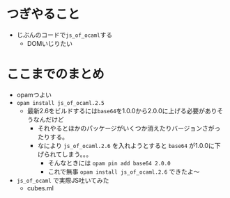 # つぎやること

* じぶんのコードで`js_of_ocaml`する
  * DOMいじりたい

# ここまでのまとめ

* opamつよい
* `opam install js_of_ocaml.2.5`
  * 最新2.6をビルドするには`base64`を1.0.0から2.0.0に上げる必要がありそうなんだけど
    * それやるとほかのパッケージがいくつか消えたりバージョンさがったりする。
    * なにより `js_of_ocaml.2.6` を入れようとすると `base64` が1.0.0に下げられてしまう。。。
      * そんなときには `opam pin add base64 2.0.0`
      * これで無事 `opam install js_of_ocaml.2.6` できたよ〜
* `js_of_ocaml` で実際JS吐いてみた
  * cubes.ml
